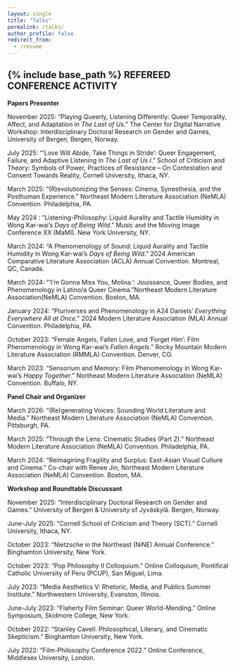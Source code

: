 ```yaml
---
layout: single
title: "Talks"
permalink: /talks/
author_profile: false
redirect_from:
  - /resume
---
```


{% include base_path %}
REFEREED CONFERENCE ACTIVITY
----------
**Papers Presenter**

November 2025: “Playing Queerly, Listening Differently: Queer Temporality, Affect, and Adaptation in <i>The Last of Us</i>.” The Center for Digital Narrative Workshop: Interdisciplinary Doctoral Research on Gender and Games, University of Bergen, Bergen, Norway.

July 2025: “‘Love Will Abide, Take Things in Stride’: Queer Engagement, Failure, and Adaptive Listening in <i>The Last of Us I</i>.” School of Criticism and Theory: Symbols of Power, Practices of Resistance – On Contestation and Consent Towards Reality, Cornell University, Ithaca, NY.

March 2025: “(R)evolutionizing the Senses: Cinema, Synesthesia, and the Posthuman Experience.” Northeast Modern Literature Association (NeMLA) Convention. Philadelphia, PA. 

May 2024 : “Listening-Philosophy: Liquid Aurality and Tactile Humidity in Wong Kar-wai’s <i>Days of Being Wild</i>.” Music and the Moving Image Conference XX (MaMI). New York University, NY.

March 2024: “A Phenomenology of Sound: Liquid Aurality and Tactile Humidity in Wong Kar-wai’s <i>Days of Being Wild</i>.” 2024 American Comparative Literature Association (ACLA) Annual Convention. Montreal, QC, Canada.

March 2024: “‘I’m Gonna Miss You, Molina.’: Jouissance, Queer Bodies, and Phenomenology in Latino/a Queer Cinema.”Northeast Modern Literature Association(NeMLA) Convention. Boston, MA.

January 2024: “Pluriverses and Phenomenology in A24 Daniels’ <i>Everything Everywhere All at Once</i>.” 2024 Modern Literature Association (MLA) Annual Convention. Philadelphia, PA. 

October 2023: “Female Angels, Fallen Love, and ‘Forget Him’: Film Phenomenology in Wong Kar-wai’s <i>Fallen Angels</i>.” Rocky Mountain Modern Literature Association (RMMLA) Convention. Denver, CO. 

March 2023: “Sensorium and Memory: Film Phenomenology in Wong Kar-wai’s <i>Happy Together</i>.” Northeast Modern Literature Association (NeMLA) Convention. Buffalo, NY.

**Panel Chair and Organizer**

March 2026: “(Re)generating Voices: Sounding World Literature and Media.” Northeast Modern Literature Association (NeMLA) Convention. Pittsburgh, PA.

March 2025: “Through the Lens: Cinematic Studies (Part 2).” Northeast Modern Literature Association (NeMLA) Convention. Philadelphia, PA. 

March 2024: “Reimagining Fragility and Surplus: East-Asian Visual Culture and Cinema.” Co-chair with Renee Jin, Northeast Modern Literature Association (NeMLA) Convention. Boston, MA. 

**Workshop and Roundtable Discussant**

November 2025: “Interdisciplinary Doctoral Research on Gender and Games.” University of Bergen & University of Jyväskylä. Bergen, Norway.

June-July 2025: “Cornell School of Criticism and Theory (SCT).” Cornell University, Ithaca, NY.

October 2023: “Nietzsche in the Northeast (NiNE) Annual Conference.” Binghamton University, New York.

October 2023: “Pop Philosophy II Colloquium.” Online Colloquium, Pontifical Catholic University of Peru (PCUP), San Miguel, Lima.

July 2023: “Media Aesthetics V: Rhetoric, Media, and Publics Summer Institute.” Northwestern University, Evanston, Illinois.

June-July 2023: “Flaherty Film Seminar: Queer World-Mending.” Online Symposium, Skidmore College, New York.

October 2022: “Stanley Cavell: Philosophical, Literary, and Cinematic Skepticism.” Binghamton University, New York.

July 2022: “Film-Philosophy Conference 2022.” Online Conference, Middlesex University, London.


